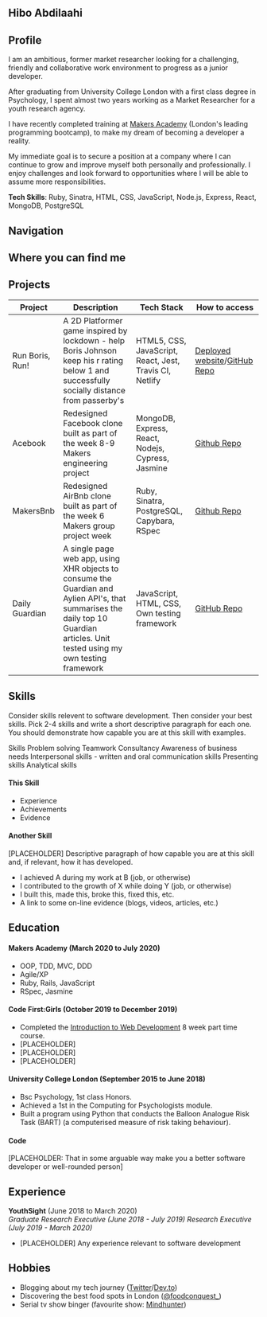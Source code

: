 ## Hibo Abdilaahi

## Profile

I am an ambitious, former market researcher looking for a challenging, friendly and collaborative work environment to progress as a junior developer.

After graduating from University College London with a first class degree in Psychology, I spent almost two years working as a Market Researcher for a youth research agency.

I have recently completed training at [Makers Academy](https://makers.tech) (London's leading programming bootcamp), to make my dream of becoming a developer a reality.

My immediate goal is to secure a position at a company where I can continue to grow and improve myself both personally and professionally. I enjoy challenges and look forward to opportunities where I will be able to assume more responsibilities.

**Tech Skills**: Ruby, Sinatra, HTML, CSS, JavaScript, Node.js, Express, React, MongoDB, PostgreSQL

## Navigation

## Where you can find me

## Projects

| Project         | Description              | Tech Stack         | How to access  |
| ----------------------- | ----------------------------------------------------------------------------------------------- | ----------------------------------- | ------------------------------------------------------------------------------------------------------------------------ |
| Run Boris, Run! | A 2D Platformer game inspired by lockdown - help Boris Johnson keep his r rating below 1 and successfully socially distance from passerby's | HTML5, CSS, JavaScript, React, Jest, Travis CI, Netlify |[Deployed website](https://run-boris-run.netlify.app)/[GitHub Repo](https://github.com/edmond-b/Covid_Game)|
| Acebook         | Redesigned Facebook clone built as part of the week 8-9 Makers engineering project | MongoDB, Express, React, Nodejs, Cypress, Jasmine       |[Github Repo](https://github.com/Joanneyoung01/Node4Code)|
| MakersBnb       | Redesigned AirBnb clone built as part of the week 6 Makers group project week | Ruby, Sinatra, PostgreSQL, Capybara, RSpec              |[Github Repo](https://github.com/Tracht/MakersBnb)|
| Daily Guardian  | A single page web app, using XHR objects to consume the Guardian and Aylien API's, that summarises the daily top 10 Guardian articles. Unit tested using my own testing framework | JavaScript, HTML, CSS, Own testing framework |[GitHub Repo](https://github.com/hiboabd/daily_guardian)|


## Skills

Consider skills relevent to software development. Then consider your best skills. Pick 2-4 skills and write a short descriptive paragraph for each one. You should demonstrate how capable you are at this skill with examples.


Skills
Problem solving
Teamwork
Consultancy
Awareness of business needs
Interpersonal skills - written and oral communication skills
Presenting skills
Analytical skills

#### This Skill

- Experience
- Achievements
- Evidence

#### Another Skill

[PLACEHOLDER] Descriptive paragraph of how capable you are at this skill and, if relevant, how it has developed.

- I achieved A during my work at B (job, or otherwise)
- I contributed to the growth of X while doing Y (job, or otherwise)
- I built this, made this, broke this, fixed this, etc.
- A link to some on-line evidence (blogs, videos, articles, etc.)

## Education

#### Makers Academy (March 2020 to July 2020)

- OOP, TDD, MVC, DDD
- Agile/XP
- Ruby, Rails, JavaScript
- RSpec, Jasmine

#### Code First:Girls (October 2019 to December 2019)

- Completed the [Introduction to Web Development](https://codefirstgirls.org.uk/learners/intro-to-web-development/) 8 week part time course.
- [PLACEHOLDER]
- [PLACEHOLDER]
- [PLACEHOLDER]

#### University College London (September 2015 to June 2018)

- Bsc Psychology, 1st class Honors.
- Achieved a 1st in the Computing for Psychologists module.
- Built a program using Python that conducts the Balloon Analogue Risk Task (BART) (a computerised measure of risk taking behaviour).

#### Code

[PLACEHOLDER: That in some arguable way make you a better software developer or well-rounded person]

## Experience

**YouthSight** (June 2018 to March 2020)    
*Graduate Research Executive (June 2018 - July 2019)*
*Research Executive (July 2019 - March 2020)*

- [PLACEHOLDER] Any experience relevant to software development

## Hobbies

- Blogging about my tech journey ([Twitter](https://twitter.com/Hibocodes)/[Dev.to](https://dev.to/hiboabd))
- Discovering the best food spots in London ([@foodconquest_](https://www.instagram.com/foodconquest_))
- Serial tv show binger (favourite show: [Mindhunter](https://www.imdb.com/title/tt5290382/?ref_=nv_sr_srsg_0))
